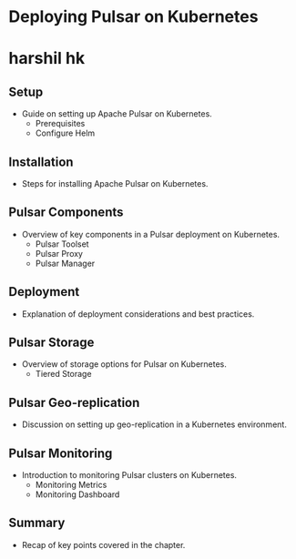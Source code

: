 # Deploying Pulsar on Kubernetes
# harshil hk
## Setup
- Guide on setting up Apache Pulsar on Kubernetes.
  - Prerequisites
  - Configure Helm

## Installation
- Steps for installing Apache Pulsar on Kubernetes.

## Pulsar Components
- Overview of key components in a Pulsar deployment on Kubernetes.
  - Pulsar Toolset
  - Pulsar Proxy
  - Pulsar Manager

## Deployment
- Explanation of deployment considerations and best practices.

## Pulsar Storage
- Overview of storage options for Pulsar on Kubernetes.
  - Tiered Storage

## Pulsar Geo-replication
- Discussion on setting up geo-replication in a Kubernetes environment.

## Pulsar Monitoring
- Introduction to monitoring Pulsar clusters on Kubernetes.
  - Monitoring Metrics
  - Monitoring Dashboard

## Summary
- Recap of key points covered in the chapter.
